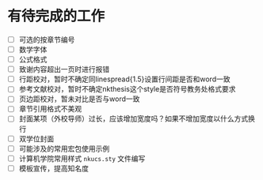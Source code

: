 # 有待完成的工作

- [ ] 可选的按章节编号
- [ ] 数学字体
- [ ] 公式格式
- [ ] 致谢内容超出一页时进行报错
- [ ] 行距校对，暂时不确定同linespread{1.5}设置行间距是否和word一致
- [ ] 参考文献校对，暂时不确定nkthesis这个style是否符号教务处格式要求
- [ ] 页边距校对，暂未对比是否与word一致
- [ ] 章节引用格式不美观
- [ ] 封面某项（外校导师）过长，应该增加宽度吗？如果不增加宽度以什么方式换行
- [ ] 双学位封面
- [ ] 可能涉及的常用宏包使用示例
- [ ] 计算机学院常用样式 `nkucs.sty` 文件编写
- [ ] 模板宣传，提高知名度
